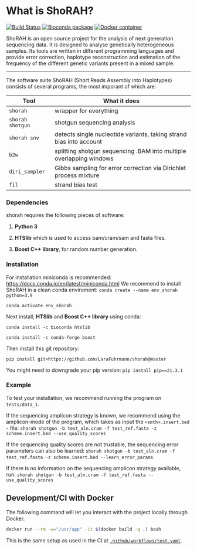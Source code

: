 What is ShoRAH?
===============
[![Build Status](https://travis-ci.org/cbg-ethz/shorah.svg?branch=master)](https://travis-ci.org/cbg-ethz/shorah)
[![Bioconda package](https://img.shields.io/conda/dn/bioconda/shorah.svg?label=Bioconda)](https://bioconda.github.io/recipes/shorah/README.html)
[![Docker container](https://quay.io/repository/biocontainers/shorah/status)](https://quay.io/repository/biocontainers/shorah)


ShoRAH is an open source project for the analysis of next generation sequencing
data. It is designed to analyse genetically heterogeneous samples. Its tools
are written in different programming languages and provide error correction,
haplotype reconstruction and estimation of the frequency of the different
genetic variants present in a mixed sample.

---

The software suite ShoRAH (Short Reads Assembly into Haplotypes) consists of
several programs, the most imporant of which are:

| Tool           | What it does                                                        |
| -------------- | ------------------------------------------------------------------- |
| `shorah`       | wrapper for everything                                              |
|`shorah shotgun`| shotgun sequencing analysis                                         |
| `shorah snv`   | detects single nucleotide variants, taking strand bias into account |
| `b2w`          | splitting shotgun sequencing .BAM into multiple overlapping windows |
| `diri_sampler` | Gibbs sampling for error correction via Dirichlet process mixture   |
| `fil`          | strand bias test                                                    |

### Dependencies
shorah requires the following pieces of software:

1. **Python 3**

2. **HTSlib** which is used to access bam/cram/sam and fasta files.

3. **Boost C++ library**, for random number generation.

### Installation
For installation miniconda is recommended: https://docs.conda.io/en/latest/miniconda.html
We recommend to install ShoRAH in a clean conda enviroment:
`conda create --name env_shorah python=3.9`

`conda activate env_shorah`

Next install, **HTSlib** and **Boost C++ library** using conda:

`conda install -c bioconda htslib`

`conda install -c conda-forge boost`

Then install this git repository:

`pip install git+https://github.com/LaraFuhrmann/shorah@master `

You might need to downgrade your pip version:
`pip install pip==21.3.1`

### Example
To test your installation, we recommend running the program on `tests/data_1`.

If the sequencing amplicon strategy is known, we recommend using the amplicon-mode of the program, which takes as input the `<smth>.insert.bed` - file:
`shorah shotgun -b test_aln.cram -f test_ref.fasta -z scheme.insert.bed --use_quality_scores`

If the sequencing quality scores are not trustable, the sequencing error parameters can also be learned:
`shorah shotgun -b test_aln.cram -f test_ref.fasta -z scheme.insert.bed --learn_error_params`.

If there is no information on the sequencing amplicon strategy available, run:
`shorah shotgun -b test_aln.cram -f test_ref.fasta --use_quality_scores`


## Development/CI with Docker
The following command will let you interact with the project locally through Docker.
```bash
docker run --rm -w="/usr/app" -it $(docker build -q .) bash
```

This is the same setup as used in the CI at [`.github/workflows/test.yaml`](.github/workflows/test.yaml).
